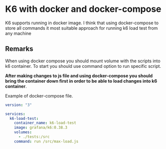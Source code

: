 # K6 with docker and docker-compose

K6 supports running in docker image. I think that using docker-compose to store all commands it most suitable approach for running k6 load test from any machine

## Remarks

When using docker compose you should mount volume with the scripts into k6 container. To start you should use command option to run specific script.

**After making changes to js file and using docker-compose you should bring the container down first in order to be able to load changes into k6 container**.

Example of docker-compose file.

```yml
version: "3"

services:
  k6-load-test:
    container_name: k6-load-test
    image: grafana/k6:0.38.3
    volumes:
      - ./tests:/src
    command: run /src/max-load.js

```
